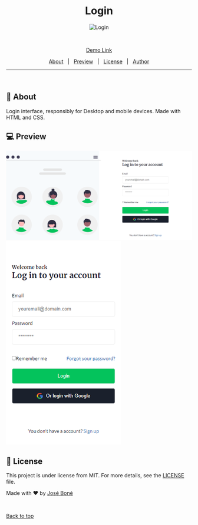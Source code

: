 <h1 align="center">Login</h1>

<div align="center" id="top"> 
  <img src="./.github/app.gif" alt="Login" />

&#xa0;

<a href="https://jbonelogin.vercel.app">Demo Link</a>

</div>

<p align="center">
  <a href="#dart-about">About</a> &#xa0; | &#xa0; 
  <a href="#computer-preview">Preview</a> &#xa0; | &#xa0; 
  <a href="#memo-license">License</a> &#xa0; | &#xa0;
  <a href="https://github.com/jose-bone" target="_blank">Author</a>
</p>

<hr>
<br>

## :dart: About

Login interface, responsibly for Desktop and mobile devices. Made with HTML and CSS.

## :computer: Preview

![Desktop](./.github/desktop.png)
![Mobile](./.github/mobile.png)

## :memo: License

This project is under license from MIT. For more details, see the [LICENSE](../LICENSE.md) file.

Made with :heart: by <a href="https://github.com/jose-bone" target="_blank">José Boné</a>

&#xa0;

<a href="#top">Back to top</a>
